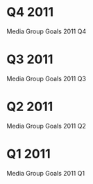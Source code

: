 # Q4 2011

Media Group Goals 2011 Q4

# Q3 2011

Media Group Goals 2011 Q3

# Q2 2011

Media Group Goals 2011 Q2

# Q1 2011

Media Group Goals 2011 Q1
